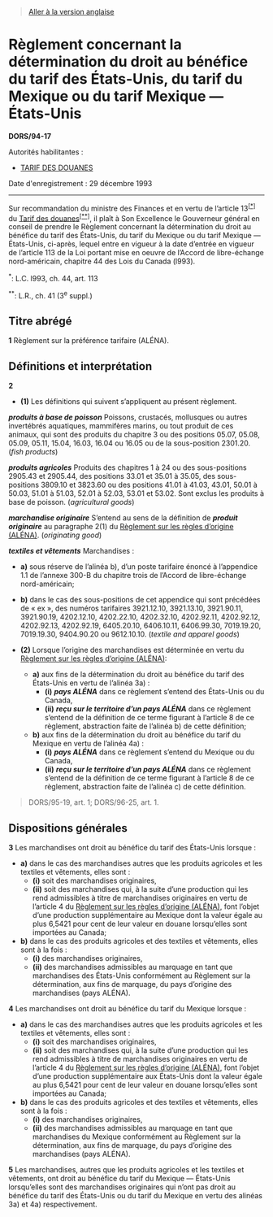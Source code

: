 > [Aller à la version anglaise](/en/Regulations/Statutory%20Orders%20and%20Regulations/94/17.md)

# Règlement concernant la détermination du droit au bénéfice du tarif des États-Unis, du tarif du Mexique ou du tarif Mexique — États-Unis

**DORS/94-17**

Autorités habilitantes : 
- [TARIF DES DOUANES](/fr/Lois/Lois%20du%20Canada/1997/ch.%2036.md)

Date d'enregistrement : 29 décembre 1993

----------

Sur recommandation du ministre des Finances et en vertu de l’article 13<sup><a href='#nbp_SOR-94-17_f_hq_6223'>[*]</a></sup> du [Tarif des douanes](/fr/Lois/Lois%20du%20Canada/1997/ch.%2036.md)<sup><a href='#nbp_SOR-94-17_f_hq_6224'>[**]</a></sup>, il plaît à Son Excellence le Gouverneur général en conseil de prendre le Règlement concernant la détermination du droit au bénéfice du tarif des États-Unis, du tarif du Mexique ou du tarif Mexique — États-Unis, ci-après, lequel entre en vigueur à la date d’entrée en vigueur de l’article 113 de la Loi portant mise en oeuvre de l’Accord de libre-échange nord-américain, chapitre 44 des Lois du Canada (l993).

<a name='nbp_SOR-94-17_f_hq_6223'><sup>*</sup></a>: L.C. l993, ch. 44, art. 113<br />

<a name='nbp_SOR-94-17_f_hq_6224'><sup>**</sup></a>: L.R., ch. 41 (3<sup>e</sup> suppl.)<br />




## Titre abrégé


**1** Règlement sur la préférence tarifaire (ALÉNA).




## Définitions et interprétation


**2** 

- **(1)** Les définitions qui suivent s’appliquent au présent règlement.

***produits à base de poisson*** Poissons, crustacés, mollusques ou autres invertébrés aquatiques, mammifères marins, ou tout produit de ces animaux, qui sont des produits du chapitre 3 ou des positions 05.07, 05.08, 05.09, 05.11, 15.04, 16.03, 16.04 ou 16.05 ou de la sous-position 2301.20. (*fish products*)

***produits agricoles*** Produits des chapitres 1 à 24 ou des sous-positions 2905.43 et 2905.44, des positions 33.01 et 35.01 à 35.05, des sous-positions 3809.10 et 3823.60 ou des positions 41.01 à 41.03, 43.01, 50.01 à 50.03, 51.01 à 51.03, 52.01 à 52.03, 53.01 et 53.02. Sont exclus les produits à base de poisson. (*agricultural goods*)

***marchandise originaire*** S’entend au sens de la définition de ***produit originaire*** au paragraphe 2(1) du [Règlement sur les règles d’origine (ALÉNA)](/fr/Règlements/Décrets,%20ordonnances%20et%20règlements%20statutaires/94/14.md). (*originating good*)

***textiles et vêtements*** Marchandises :
- **a)** sous réserve de l’alinéa b), d’un poste tarifaire énoncé à l’appendice 1.1 de l’annexe 300-B du chapitre trois de l’Accord de libre-échange nord-américain;
- **b)** dans le cas des sous-positions de cet appendice qui sont précédées de « ex », des numéros tarifaires 3921.12.10, 3921.13.10, 3921.90.11, 3921.90.19, 4202.12.10, 4202.22.10, 4202.32.10, 4202.92.11, 4202.92.12, 4202.92.13, 4202.92.19, 6405.20.10, 6406.10.11, 6406.99.30, 7019.19.20, 7019.19.30, 9404.90.20 ou 9612.10.10. (*textile and apparel goods*)

- **(2)** Lorsque l’origine des marchandises est déterminée en vertu du [Règlement sur les règles d’origine (ALÉNA)](/fr/Règlements/Décrets,%20ordonnances%20et%20règlements%20statutaires/94/14.md):
	- **a)** aux fins de la détermination du droit au bénéfice du tarif des États-Unis en vertu de l’alinéa 3a) :
		- **(i)** ***pays ALÉNA*** dans ce règlement s’entend des États-Unis ou du Canada,
		- **(ii)** ***reçu sur le territoire d’un pays ALÉNA*** dans ce règlement s’entend de la définition de ce terme figurant à l’article 8 de ce règlement, abstraction faite de l’alinéa b) de cette définition;
	- **b)** aux fins de la détermination du droit au bénéfice du tarif du Mexique en vertu de l’alinéa 4a) :
		- **(i)** ***pays ALÉNA*** dans ce règlement s’entend du Mexique ou du Canada,
		- **(ii)** ***reçu sur le territoire d’un pays ALÉNA*** dans ce règlement s’entend de la définition de ce terme figurant à l’article 8 de ce règlement, abstraction faite de l’alinéa c) de cette définition.
> DORS/95-19, art. 1; DORS/96-25, art. 1.





## Dispositions générales


**3** Les marchandises ont droit au bénéfice du tarif des États-Unis lorsque :
- **a)** dans le cas des marchandises autres que les produits agricoles et les textiles et vêtements, elles sont :
	- **(i)** soit des marchandises originaires,
	- **(ii)** soit des marchandises qui, à la suite d’une production qui les rend admissibles à titre de marchandises originaires en vertu de l’article 4 du [Règlement sur les règles d’origine (ALÉNA)](/fr/Règlements/Décrets,%20ordonnances%20et%20règlements%20statutaires/94/14.md), font l’objet d’une production supplémentaire au Mexique dont la valeur égale au plus 6,5421 pour cent de leur valeur en douane lorsqu’elles sont importées au Canada;
- **b)** dans le cas des produits agricoles et des textiles et vêtements, elles sont à la fois :
	- **(i)** des marchandises originaires,
	- **(ii)** des marchandises admissibles au marquage en tant que marchandises des États-Unis conformément au Règlement sur la détermination, aux fins de marquage, du pays d’origine des marchandises (pays ALÉNA).



**4** Les marchandises ont droit au bénéfice du tarif du Mexique lorsque :
- **a)** dans le cas des marchandises autres que les produits agricoles et les textiles et vêtements, elles sont :
	- **(i)** soit des marchandises originaires,
	- **(ii)** soit des marchandises qui, à la suite d’une production qui les rend admissibles à titre de marchandises originaires en vertu de l’article 4 du [Règlement sur les règles d’origine (ALÉNA)](/fr/Règlements/Décrets,%20ordonnances%20et%20règlements%20statutaires/94/14.md), font l’objet d’une production supplémentaire aux États-Unis dont la valeur égale au plus 6,5421 pour cent de leur valeur en douane lorsqu’elles sont importées au Canada;
- **b)** dans le cas des produits agricoles et des textiles et vêtements, elles sont à la fois :
	- **(i)** des marchandises originaires,
	- **(ii)** des marchandises admissibles au marquage en tant que marchandises du Mexique conformément au Règlement sur la détermination, aux fins de marquage, du pays d’origine des marchandises (pays ALÉNA).



**5** Les marchandises, autres que les produits agricoles et les textiles et vêtements, ont droit au bénéfice du tarif du Mexique — États-Unis lorsqu’elles sont des marchandises originaires qui n’ont pas droit au bénéfice du tarif des États-Unis ou du tarif du Mexique en vertu des alinéas 3a) et 4a) respectivement.


